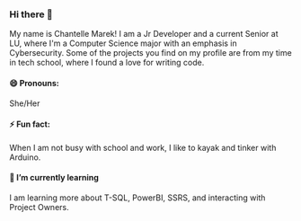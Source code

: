### Hi there 👋
My name is Chantelle Marek!
I am a Jr Developer and a current Senior at LU, where I'm a Computer Science major with an emphasis in Cybersecurity. Some of the projects you find on my profile are from my time in tech school, where I found a love for writing code.

#### 😄 Pronouns: 
She/Her
#### ⚡ Fun fact: 
When I am not busy with school and work, I like to kayak and tinker with Arduino.
#### 🌱 I’m currently learning
I am learning more about T-SQL, PowerBI, SSRS, and interacting with Project Owners.

<!--
**chantellemarek/chantellemarek** is a ✨ _special_ ✨ repository because its `README.md` (this file) appears on your GitHub profile.

Here are some ideas to get you started:

- 🌱 I’m currently learning Python.
- 📫 How to reach me: 
1. Find me on Linkedin
2. Email Me
- 😄 Pronouns: She/Her
- ⚡ Fun fact: A fun fact about me is, I enjoy kayaking and fishing.
-->
